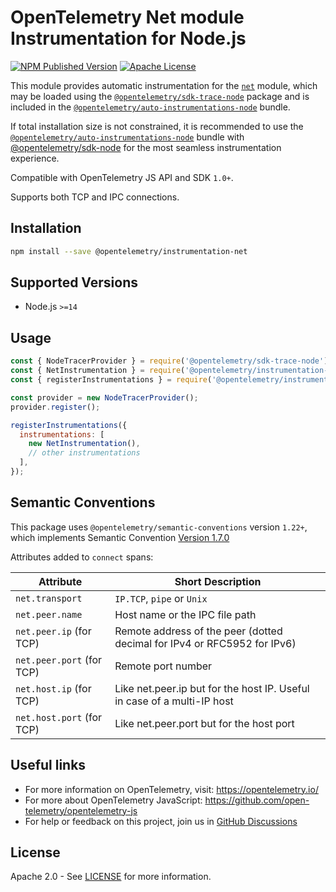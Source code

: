 # OpenTelemetry Net module Instrumentation for Node.js

[![NPM Published Version][npm-img]][npm-url]
[![Apache License][license-image]][license-image]

This module provides automatic instrumentation for the [`net`](http://nodejs.org/dist/latest/docs/api/net.html) module, which may be loaded using the [`@opentelemetry/sdk-trace-node`](https://github.com/open-telemetry/opentelemetry-js/tree/main/packages/opentelemetry-sdk-trace-node) package and is included in the [`@opentelemetry/auto-instrumentations-node`](https://www.npmjs.com/package/@opentelemetry/auto-instrumentations-node) bundle.

If total installation size is not constrained, it is recommended to use the [`@opentelemetry/auto-instrumentations-node`](https://www.npmjs.com/package/@opentelemetry/auto-instrumentations-node) bundle with [@opentelemetry/sdk-node](`https://www.npmjs.com/package/@opentelemetry/sdk-node`) for the most seamless instrumentation experience.

Compatible with OpenTelemetry JS API and SDK `1.0+`.

Supports both TCP and IPC connections.

## Installation

```bash
npm install --save @opentelemetry/instrumentation-net
```

## Supported Versions

- Node.js `>=14`

## Usage

```js
const { NodeTracerProvider } = require('@opentelemetry/sdk-trace-node');
const { NetInstrumentation } = require('@opentelemetry/instrumentation-net');
const { registerInstrumentations } = require('@opentelemetry/instrumentation');

const provider = new NodeTracerProvider();
provider.register();

registerInstrumentations({
  instrumentations: [
    new NetInstrumentation(),
    // other instrumentations
  ],
});
```

## Semantic Conventions

This package uses `@opentelemetry/semantic-conventions` version `1.22+`, which implements Semantic Convention [Version 1.7.0](https://github.com/open-telemetry/opentelemetry-specification/blob/v1.7.0/semantic_conventions/README.md)

Attributes added to `connect` spans:

| Attribute                 | Short Description                                                        |
|---------------------------|--------------------------------------------------------------------------|
| `net.transport`           | `IP.TCP`, `pipe` or `Unix`                                               |
| `net.peer.name`           | Host name or the IPC file path                                           |
| `net.peer.ip` (for TCP)   | Remote address of the peer (dotted decimal for IPv4 or RFC5952 for IPv6) |
| `net.peer.port` (for TCP) | Remote port number                                                       |
| `net.host.ip` (for TCP)   | Like net.peer.ip but for the host IP. Useful in case of a multi-IP host  |
| `net.host.port` (for TCP) | Like net.peer.port but for the host port                                 |

## Useful links

- For more information on OpenTelemetry, visit: <https://opentelemetry.io/>
- For more about OpenTelemetry JavaScript: <https://github.com/open-telemetry/opentelemetry-js>
- For help or feedback on this project, join us in [GitHub Discussions][discussions-url]

## License

Apache 2.0 - See [LICENSE][license-url] for more information.

[discussions-url]: https://github.com/open-telemetry/opentelemetry-js/discussions
[license-url]: https://github.com/open-telemetry/opentelemetry-js-contrib/blob/main/LICENSE
[license-image]: https://img.shields.io/badge/license-Apache_2.0-green.svg?style=flat
[npm-url]: https://www.npmjs.com/package/@opentelemetry/instrumentation-net
[npm-img]: https://badge.fury.io/js/%40opentelemetry%2Finstrumentation-net.svg
